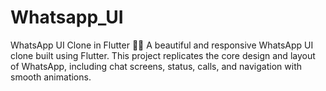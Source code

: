 # Whatsapp_UI
WhatsApp UI Clone in Flutter 📱💬 A beautiful and responsive WhatsApp UI clone built using Flutter. This project replicates the core design and layout of WhatsApp, including chat screens, status, calls, and navigation with smooth animations.
